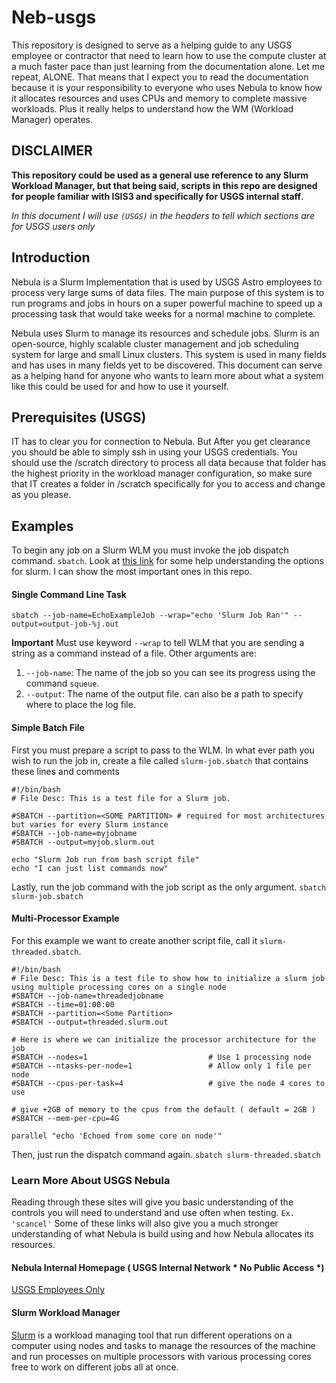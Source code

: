# Neb-usgs
This repository is designed to serve as a helping guide to any USGS employee or contractor that need to learn how
to use the compute cluster at a much faster pace than just learning from the documentation alone. Let me repeat,
ALONE. That means that I expect you to read the documentation because it is your responsibility to everyone who
uses Nebula to know how it allocates resources and uses CPUs and memory to complete massive workloads. Plus it
really helps to understand how the WM (Workload Manager) operates.

## DISCLAIMER
**This repository could be used as a general use reference to any Slurm Workload Manager, but that being said, scripts in this repo are designed for people familiar with ISIS3 and specifically for USGS internal staff**.

*In this document I will use `(USGS)` in the headers to tell which sections are for USGS users only*

## Introduction
Nebula is a Slurm Implementation that is used by USGS Astro employees to process very large sums of data files.
The main purpose of this system is to run programs and jobs in hours on a super powerful machine to speed up a
processing task that would take weeks for a normal machine to complete.

Nebula uses Slurm to manage its resources and schedule jobs. Slurm is an open-source, highly scalable cluster management and job scheduling system for large and small Linux clusters. This system is used in many fields and has uses in many fields yet to be discovered. This document can serve as a helping hand for anyone who wants to learn more about what a system like this could be used for and how to use it yourself.

## Prerequisites (USGS)
IT has to clear you for connection to Nebula. But After you get clearance you should be able to simply ssh in using your USGS credentials.
You should use the /scratch directory to process all data because that folder has the highest priority in the workload manager configuration,
so make sure that IT creates a folder in /scratch specifically for you to access and change as you please.

## Examples
To begin any job on a Slurm WLM you must invoke the job dispatch command. `sbatch`. Look at [this link](https://slurm.schedmd.com/sbatch.html#lbAG) for some help understanding the options for slurm. I can show the most important ones in this repo.

#### Single Command Line Task
`sbatch --job-name=EchoExampleJob --wrap="echo 'Slurm Job Ran'" --output=output-job-%j.out`

**Important** Must use keyword `--wrap` to tell WLM that you are sending a string as a command instead of a file.
Other arguments are:
1.  `--job-name`: The name of the job so you can see its progress using the command `squeue`.
2. `--output`: The name of the output file. can also be a path to specify where to place the log file.

#### Simple Batch File
First you must prepare a script to pass to the WLM.
In what ever path you wish to run the job in, create a file called `slurm-job.sbatch` that contains these lines and comments

```
#!/bin/bash
# File Desc: This is a test file for a Slurm job.

#SBATCH --partition=<SOME PARTITION> # required for most architectures but varies for every Slurm instance
#SBATCH --job-name=myjobname
#SBATCH --output=myjob.slurm.out

echo "Slurm Job run from bash script file"
echo "I can just list commands now"
```

Lastly, run the job command with the job script as the only argument.
`sbatch slurm-job.sbatch`

#### Multi-Processor Example
For this example we want to create another script file, call it `slurm-threaded.sbatch`.

```
#!/bin/bash
# File Desc: This is a test file to show how to initialize a slurm job using multiple processing cores on a single node
#SBATCH --job-name=threadedjobname
#SBATCH --time=01:00:00
#SBATCH --partition=<Some Partition>
#SBATCH --output=threaded.slurm.out

# Here is where we can initialize the processor architecture for the job
#SBATCH --nodes=1                           # Use 1 processing node
#SBATCH --ntasks-per-node=1                 # Allow only 1 file per node
#SBATCH --cpus-per-task=4                   # give the node 4 cores to use

# give +2GB of memory to the cpus from the default ( default = 2GB )
#SBATCH --mem-per-cpu=4G

parallel "echo 'Echoed from some core on node'"
```
Then, just run the dispatch command again. `sbatch slurm-threaded.sbatch`

### Learn More About USGS Nebula
Reading through these sites will give you basic understanding of the controls you will need to understand and use often when testing. `Ex. 'scancel'` Some of these links will also give you a much stronger understanding of what Nebula is build using and how Nebula allocates its resources.

#### Nebula Internal Homepage ( USGS Internal Network * No Public Access *)
[USGS Employees Only](http://nebula.wr.usgs.gov/#nebula-info)

#### Slurm Workload Manager
[Slurm](https://slurm.schedmd.com/quickstart.html) is a workload managing tool that run different operations on a computer using nodes and tasks to manage the resources of the machine and run processes on multiple processors with various processing cores free to work on different jobs all at once.